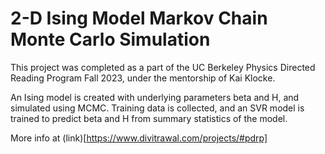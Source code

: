 # 2-D Ising Model Markov Chain Monte Carlo Simulation

This project was completed as a part of the UC Berkeley Physics Directed Reading Program Fall 2023, under the mentorship of Kai Klocke.

An Ising model is created with underlying parameters beta and H, and simulated using MCMC. Training data is collected, and an SVR model is trained to predict beta and H from summary statistics of the model.

More info at (link)[https://www.divitrawal.com/projects/#pdrp]
